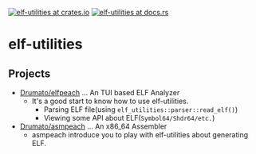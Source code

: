 [![elf-utilities at crates.io](https://img.shields.io/crates/v/elf-utilities.svg)](https://crates.io/crates/elf-utilities)  [![elf-utilities at docs.rs](https://docs.rs/elf-utilities/badge.svg)](https://docs.rs/elf-utilities)

# elf-utilities

## Projects

- [Drumato/elfpeach](https://github.com/drumato/elfpeach.git) ... An TUI based ELF Analyzer
  - It's a good start to know how to use elf-utilities.
    - Parsing ELF file(using `elf_utilities::parser::read_elf()`)
    - Viewing some API about ELF(`Symbol64/Shdr64/etc.`)
- [Drumato/asmpeach](https://github.com/drumato/asmpeach.git) ... An x86_64 Assembler
  - asmpeach introduce you to play with elf-utilities about generating ELF.
